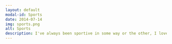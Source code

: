 ```yaml
---
layout: default
modal-id: Sports
date: 2014-07-14
img: sports.png
alt: Sports
description: I've always been sportive in some way or the other, I love playing soccer and this summer, I started running! I hope to one day run a half marathon but doubt that my lung capacity will permit that - my best so far is 8km/5mi. I've also been riding horses since I was 8! I grew up next to the racecourse in Chennai, India and have been facsinated by the majesty of the animals. I learned how to ride on unruly retired race horses and woke up at 5am everyday, 6 days a week to hop across the wall and go for my lesson. 
---
```

